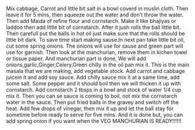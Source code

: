 Mix cabbage, Carrot and little bit salt in a bowl coverd in muslin cloth. Then leave it for 5 mins, then squeeze out the water and don't throw the water. Then add Maida of refine flour and cornstarch. Make it like bhajiyas or laddoo then add little bit of cornstarch. After it jush rolls the ball little bit. Then carefull put the balls in hot oil just make sure that the rolls should be little bit dark. To save time start making sause.In next pan take little bit oil, cut some spring onions. The onions will use for sause and green part will use for garnish. Then look at the manchurian, remove them in kichen towel or tissue paper. And manchurian part is done, We will add onions,garlic,Ginger,Celery,Green chilly in the oil pan mix it. This is the main masala that we are making, add vegetable stock. Add carrot and cabbage juicein it and add soy sauce. Add chilly sauce mix it at a same time, add some salt. Some pepper and it should boil then we will thicken it up with cornstarch. Add cornstarch 2 tbsps in a bowl and stock of water 1/4 cup mix it. Then you can se sauce is coming to boil, not mix the cornstarch water in the sauce. Then put fried balls in the gravey and switch off the heat. Add few drops of vinegar, then mix it up and let the ball stay for sometime before ready to serve for five mins. And it is done but, you can add spring onion if you want when the VEG MANCHURIAN IS READY!!!!!!